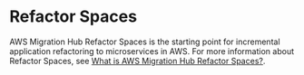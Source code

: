 # Refactor Spaces<a name="gs-refactor-spaces"></a>

AWS Migration Hub Refactor Spaces is the starting point for incremental application refactoring to microservices in AWS\. For more information about Refactor Spaces, see [What is AWS Migration Hub Refactor Spaces?](https://docs.aws.amazon.com/migrationhub-refactor-spaces/latest/userguide/what-is-mhub-refactor-spaces.html)\.